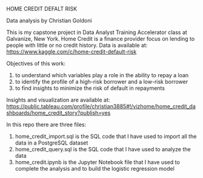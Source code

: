 HOME CREDIT DEFALT RISK 

Data analysis by Christian Goldoni

This is my capstone project in Data Analyst Training Accelerator class at Galvanize, New York.
Home Credit is a finance provider focus on lending to people with little or no credit history. 
Data is available at: https://www.kaggle.com/c/home-credit-default-risk

Objectives of this work:
1. to understand which variables play a role in the ability to repay a loan
2. to identify the profile of a high-risk borrower and a low-risk borrower
3. to find insights to minimize the risk of default in repayments 

Insights and visualization are available at: https://public.tableau.com/profile/christian3885#!/vizhome/home_credit_dashboards/home_credit_story?publish=yes

In this repo there are three files:
1. home_credit_import.sql is the SQL code that I have used to import all the data in a PostgreSQL dataset
2. home_credit_query.sql is the SQL code that I have used to analyze the data
3. home_credit.ipynb is the Jupyter Notebook file that I have used to complete the analysis and to build the logistic regression model
